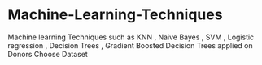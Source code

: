 # Machine-Learning-Techniques
Machine learning Techniques such as KNN , Naive Bayes , SVM , Logistic regression , Decision Trees , Gradient Boosted Decision Trees applied on Donors Choose Dataset
